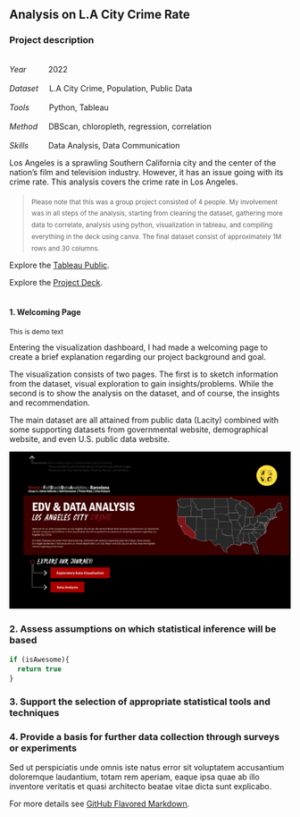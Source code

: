 ## Analysis on L.A City Crime Rate

### Project description
<br>_Year_&nbsp;&nbsp;&nbsp;&nbsp;&nbsp;&nbsp;&nbsp;&nbsp;&nbsp;&nbsp;2022</br>
<br>_Dataset_&nbsp;&nbsp;&nbsp;&nbsp;&nbsp;L.A City Crime, Population, Public Data</br>
<br>_Tools_&nbsp;&nbsp;&nbsp;&nbsp;&nbsp;&nbsp;&nbsp;&nbsp;&nbsp;Python, Tableau</br>
<br>_Method_&nbsp;&nbsp;&nbsp;&nbsp;&nbsp;DBScan, chloropleth, regression, correlation</br>
<br>_Skills_&nbsp;&nbsp;&nbsp;&nbsp;&nbsp;&nbsp;&nbsp;&nbsp;&nbsp;Data Analysis, Data Communication</br>

Los Angeles is a sprawling Southern California city and the center of the nation’s film and television industry. However, it has an issue going with its crime rate. This analysis covers the crime rate in Los Angeles.

><sub>Please note that this was a group project consisted of 4 people. My involvement was in all steps of the analysis, starting from cleaning the dataset, gathering more data to correlate, analysis using python, visualization in tableau, and compiling everything in the deck using canva. The final dataset consist of approximately 1M rows and 30 columns.</sub>

Explore the [Tableau Public](https://public.tableau.com/views/GroupAFinalProjectVisualization/StartingPage?:language=en-GB&:display_count=n&:origin=viz_share_link).

Explore the [Project Deck](https://www.canva.com/design/DAE7nuGlSOI/HGwzEbxcM2Ned-3NPAEq1Q/view?utm_content=DAE7nuGlSOI&utm_campaign=designshare&utm_medium=link2&utm_source=sharebutton).
</br>
</br>
#### 1. Welcoming Page

<p style="font-size:12px">This is demo text</p>
Entering the visualization dashboard, I had made a welcoming page to create a brief explanation regarding our project background and goal. 

The visualization consists of two pages. The first is to sketch information from the dataset, visual exploration to gain insights/problems. While the second is to show the analysis on the dataset, and of course, the insights and recommendation.

The main dataset are all attained from public data (Lacity) combined with some supporting datasets from governmental website, demographical website, and even U.S. public data website.

<img src="images/Starting Page.png?raw=true"/>

### 2. Assess assumptions on which statistical inference will be based

```javascript
if (isAwesome){
  return true
}
```

### 3. Support the selection of appropriate statistical tools and techniques



### 4. Provide a basis for further data collection through surveys or experiments

Sed ut perspiciatis unde omnis iste natus error sit voluptatem accusantium doloremque laudantium, totam rem aperiam, eaque ipsa quae ab illo inventore veritatis et quasi architecto beatae vitae dicta sunt explicabo. 

For more details see [GitHub Flavored Markdown](https://guides.github.com/features/mastering-markdown/).

